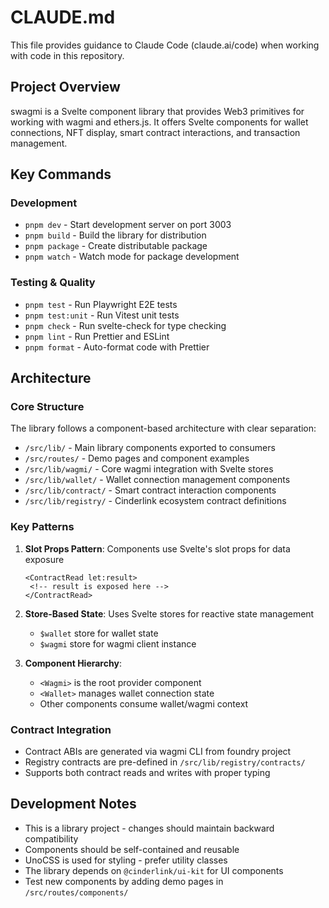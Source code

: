 # CLAUDE.md

This file provides guidance to Claude Code (claude.ai/code) when working with code in this repository.

## Project Overview

swagmi is a Svelte component library that provides Web3 primitives for working with wagmi and ethers.js. It offers Svelte components for wallet connections, NFT display, smart contract interactions, and transaction management.

## Key Commands

### Development

- `pnpm dev` - Start development server on port 3003
- `pnpm build` - Build the library for distribution
- `pnpm package` - Create distributable package
- `pnpm watch` - Watch mode for package development

### Testing & Quality

- `pnpm test` - Run Playwright E2E tests
- `pnpm test:unit` - Run Vitest unit tests
- `pnpm check` - Run svelte-check for type checking
- `pnpm lint` - Run Prettier and ESLint
- `pnpm format` - Auto-format code with Prettier

## Architecture

### Core Structure

The library follows a component-based architecture with clear separation:

- `/src/lib/` - Main library components exported to consumers
- `/src/routes/` - Demo pages and component examples
- `/src/lib/wagmi/` - Core wagmi integration with Svelte stores
- `/src/lib/wallet/` - Wallet connection management components
- `/src/lib/contract/` - Smart contract interaction components
- `/src/lib/registry/` - Cinderlink ecosystem contract definitions

### Key Patterns

1. **Slot Props Pattern**: Components use Svelte's slot props for data exposure

   ```svelte
   <ContractRead let:result>
   	<!-- result is exposed here -->
   </ContractRead>
   ```

2. **Store-Based State**: Uses Svelte stores for reactive state management

   - `$wallet` store for wallet state
   - `$wagmi` store for wagmi client instance

3. **Component Hierarchy**:
   - `<Wagmi>` is the root provider component
   - `<Wallet>` manages wallet connection state
   - Other components consume wallet/wagmi context

### Contract Integration

- Contract ABIs are generated via wagmi CLI from foundry project
- Registry contracts are pre-defined in `/src/lib/registry/contracts/`
- Supports both contract reads and writes with proper typing

## Development Notes

- This is a library project - changes should maintain backward compatibility
- Components should be self-contained and reusable
- UnoCSS is used for styling - prefer utility classes
- The library depends on `@cinderlink/ui-kit` for UI components
- Test new components by adding demo pages in `/src/routes/components/`
